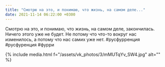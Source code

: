 ```yaml
---
title: "Смотрю на это, и понимаю, что жизнь, на самом деле..."
date: 2021-11-14 06:22:00 +0300
---
```


Смотрю на это, и понимаю, что жизнь, на самом деле, закончилась. Ничего этого уже не будет. Не потому что что-то вокруг нас изменилось, а потому что нас самих уже нет.
#русфурренция #русфуренция #фурри

{% include media.html f="/assets/vk_photos/3/mMUTqYv_SW4.jpg" alt="" %}
